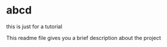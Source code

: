# abcd
this is just for a tutorial
<br/>

This readme file gives you a brief description about the project
